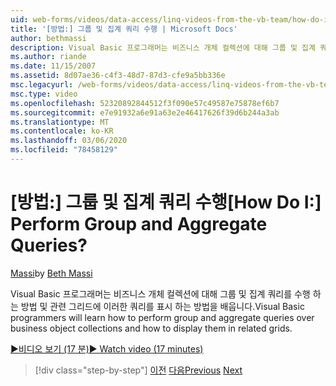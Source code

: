 ```yaml
---
uid: web-forms/videos/data-access/linq-videos-from-the-vb-team/how-do-i-perform-group-and-aggregate-queries
title: '[방법:] 그룹 및 집계 쿼리 수행 | Microsoft Docs'
author: bethmassi
description: Visual Basic 프로그래머는 비즈니스 개체 컬렉션에 대해 그룹 및 집계 쿼리를 수행 하는 방법 및 관련 그리드에 이러한 쿼리를 표시 하는 방법을 배웁니다.
ms.author: riande
ms.date: 11/15/2007
ms.assetid: 8d07ae36-c4f3-48d7-87d3-cfe9a5bb336e
msc.legacyurl: /web-forms/videos/data-access/linq-videos-from-the-vb-team/how-do-i-perform-group-and-aggregate-queries
msc.type: video
ms.openlocfilehash: 52320892844512f3f090e57c49587e75878ef6b7
ms.sourcegitcommit: e7e91932a6e91a63e2e46417626f39d6b244a3ab
ms.translationtype: MT
ms.contentlocale: ko-KR
ms.lasthandoff: 03/06/2020
ms.locfileid: "78458129"
---
```

# <a name="how-do-i-perform-group-and-aggregate-queries"></a><span data-ttu-id="17e6e-104">[방법:] 그룹 및 집계 쿼리 수행</span><span class="sxs-lookup"><span data-stu-id="17e6e-104">[How Do I:] Perform Group and Aggregate Queries?</span></span>

<span data-ttu-id="17e6e-105">[Massi](https://github.com/bethmassi)</span><span class="sxs-lookup"><span data-stu-id="17e6e-105">by [Beth Massi](https://github.com/bethmassi)</span></span>

<span data-ttu-id="17e6e-106">Visual Basic 프로그래머는 비즈니스 개체 컬렉션에 대해 그룹 및 집계 쿼리를 수행 하는 방법 및 관련 그리드에 이러한 쿼리를 표시 하는 방법을 배웁니다.</span><span class="sxs-lookup"><span data-stu-id="17e6e-106">Visual Basic programmers will learn how to perform group and aggregate queries over business object collections and how to display them in related grids.</span></span>

[<span data-ttu-id="17e6e-107">&#9654;비디오 보기 (17 분)</span><span class="sxs-lookup"><span data-stu-id="17e6e-107">&#9654; Watch video (17 minutes)</span></span>](https://channel9.msdn.com/Blogs/ASP-NET-Site-Videos/how-do-i-perform-group-and-aggregate-queries)

> [!div class="step-by-step"]
> <span data-ttu-id="17e6e-108">[이전](how-do-i-get-started-with-linq.md)
> [다음](how-do-i-upgrade-visual-basic-projects-to-enable-linq.md)</span><span class="sxs-lookup"><span data-stu-id="17e6e-108">[Previous](how-do-i-get-started-with-linq.md)
[Next](how-do-i-upgrade-visual-basic-projects-to-enable-linq.md)</span></span>
